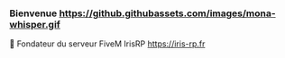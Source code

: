 ### Bienvenue https://github.githubassets.com/images/mona-whisper.gif
🔭 Fondateur du serveur FiveM IrisRP https://iris-rp.fr
<!--
**8dsss/8dsss** is a ✨ _special_ ✨ repository because its `README.md` (this file) appears on your GitHub profile.

Here are some ideas to get you started:

🔭 I’m currently working on ...
- 🌱 I’m currently learning ...
- 👯 I’m looking to collaborate on ...
- 🤔 I’m looking for help with ...
- 💬 Ask me about ...
- 📫 How to reach me: ...
- 😄 Pronouns: ...
- ⚡ Fun fact: ...
-->
